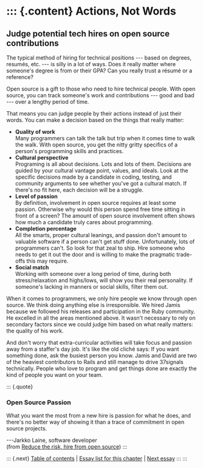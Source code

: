 ::: {.content}
Actions, Not Words
==================

Judge potential tech hires on open source contributions
-------------------------------------------------------

The typical method of hiring for technical positions --- based on
degrees, resumés, etc. --- is silly in a lot of ways. Does it really
matter where someone\'s degree is from or their GPA? Can you really
trust a résumé or a reference?

Open source is a gift to those who need to hire technical people. With
open source, you can track someone\'s work and contributions --- good
and bad --- over a lengthy period of time.

That means you can judge people by their actions instead of just their
words. You can make a decision based on the things that really matter:

-   **Quality of work**\
    Many programmers can talk the talk but trip when it comes time to
    walk the walk. With open source, you get the nitty gritty specifics
    of a person\'s programming skills and practices.
-   **Cultural perspective**\
    Programing is all about decisions. Lots and lots of them. Decisions
    are guided by your cultural vantage point, values, and ideals. Look
    at the specific decisions made by a candidate in coding, testing,
    and community arguments to see whether you\'ve got a cultural match.
    If there\'s no fit here, each decision will be a struggle.
-   **Level of passion**\
    By definition, involvement in open source requires at least some
    passion. Otherwise why would this person spend free time sitting in
    front of a screen? The amount of open source involvement often shows
    how much a candidate truly cares about programming.
-   **Completion percentage**\
    All the smarts, proper cultural leanings, and passion don\'t amount
    to valuable software if a person can\'t get stuff done.
    Unfortunately, lots of programmers can\'t. So look for that zeal to
    ship. Hire someone who needs to get it out the door and is willing
    to make the pragmatic trade-offs this may require.
-   **Social match**\
    Working with someone over a long period of time, during both
    stress/relaxation and highs/lows, will show you their real
    personality. If someone\'s lacking in manners or social skills,
    filter them out.

When it comes to programmers, we only hire people we know through open
source. We think doing anything else is irresponsible. We hired Jamis
because we followed his releases and participation in the Ruby
community. He excelled in all the areas mentioned above. It wasn\'t
necessary to rely on secondary factors since we could judge him based on
what really matters: the quality of his work.

And don\'t worry that extra-curricular activities will take focus and
passion away from a staffer\'s day job. It\'s like the old cliché says:
If you want something done, ask the busiest person you know. Jamis and
David are two of the heaviest contributors to Rails and still manage to
drive 37signals technically. People who love to program and get things
done are exactly the kind of people you want on your team.

::: {.quote}
### Open Source Passion

What you want the most from a new hire is passion for what he does, and
there\'s no better way of showing it than a trace of commitment in open
source projects.

---Jarkko Laine, software developer\
(from [Reduce the risk, hire from open
source](http://www.loudthinking.com/arc/000505.html))
:::

::: {.next}
[Table of contents](toc.php) \| [Essay list for this
chapter](toc.php#ch08) \| [Next
essay](ch08_Get_Well_Rounded_Individuals.php)
:::
:::
